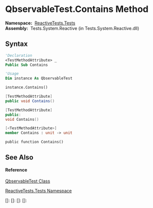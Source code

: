 # QbservableTest.Contains Method

**Namespace:**  [ReactiveTests.Tests](ReactiveTests.Tests\ReactiveTests.Tests.md)  
**Assembly:**  Tests.System.Reactive (in Tests.System.Reactive.dll)

## Syntax

```vb
'Declaration
<TestMethodAttribute> _
Public Sub Contains
```

```vb
'Usage
Dim instance As QbservableTest

instance.Contains()
```

```csharp
[TestMethodAttribute]
public void Contains()
```

```c++
[TestMethodAttribute]
public:
void Contains()
```

```fsharp
[<TestMethodAttribute>]
member Contains : unit -> unit 
```

```jscript
public function Contains()
```

## See Also

#### Reference

[QbservableTest Class](QbservableTest\QbservableTest.md)

[ReactiveTests.Tests Namespace](ReactiveTests.Tests\ReactiveTests.Tests.md)

[]: 
[]: 
[]: 
[]: 
